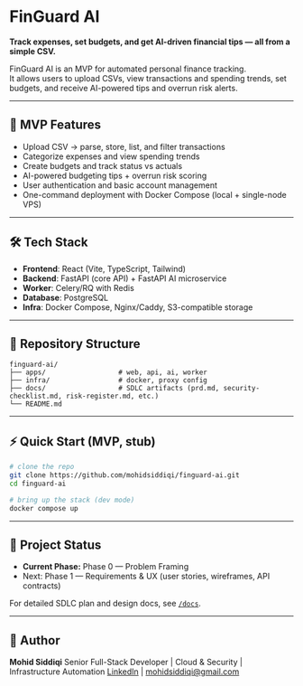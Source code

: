 # FinGuard AI
**Track expenses, set budgets, and get AI-driven financial tips — all from a simple CSV.**

FinGuard AI is an MVP for automated personal finance tracking.  
It allows users to upload CSVs, view transactions and spending trends, set budgets, and receive AI-powered tips and overrun risk alerts.

---

## 🚀 MVP Features

* Upload CSV → parse, store, list, and filter transactions
* Categorize expenses and view spending trends
* Create budgets and track status vs actuals
* AI-powered budgeting tips + overrun risk scoring
* User authentication and basic account management
* One-command deployment with Docker Compose (local + single-node VPS)

---

## 🛠️ Tech Stack

* **Frontend**: React (Vite, TypeScript, Tailwind)
* **Backend**: FastAPI (core API) + FastAPI AI microservice
* **Worker**: Celery/RQ with Redis
* **Database**: PostgreSQL
* **Infra**: Docker Compose, Nginx/Caddy, S3-compatible storage

---

## 📂 Repository Structure

```
finguard-ai/
├── apps/                  # web, api, ai, worker
├── infra/                 # docker, proxy config
├── docs/                  # SDLC artifacts (prd.md, security-checklist.md, risk-register.md, etc.)
└── README.md
```

---

## ⚡ Quick Start (MVP, stub)

```bash
# clone the repo
git clone https://github.com/mohidsiddiqi/finguard-ai.git
cd finguard-ai

# bring up the stack (dev mode)
docker compose up
```

---

## 📅 Project Status

* **Current Phase:** Phase 0 — Problem Framing
* Next: Phase 1 — Requirements & UX (user stories, wireframes, API contracts)

For detailed SDLC plan and design docs, see [`/docs`](./docs).

---

## 👤 Author

**Mohid Siddiqi**
Senior Full-Stack Developer | Cloud & Security | Infrastructure Automation
[LinkedIn](https://www.linkedin.com/in/mohid-siddiqi) | [mohidsiddiqi@gmail.com](mailto:mohidsiddiqi@gmail.com)